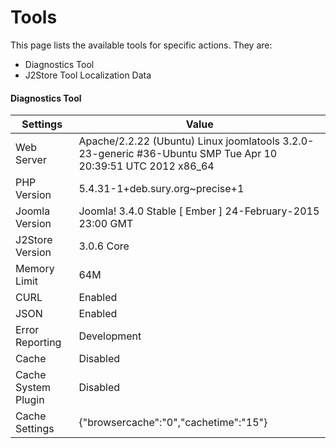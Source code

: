 # Tools

This page lists the available tools for specific actions. They are:

* Diagnostics Tool
* J2Store Tool Localization Data

#### Diagnostics Tool
| Settings | Value |
| -- | -- |
| Web Server | Apache/2.2.22 (Ubuntu) Linux joomlatools 3.2.0-23-generic #36-Ubuntu SMP Tue Apr 10 20:39:51 UTC 2012 x86_64  |
| PHP Version | 5.4.31-1+deb.sury.org~precise+1  |
| Joomla Version | Joomla! 3.4.0 Stable [ Ember ] 24-February-2015 23:00 GMT |
| J2Store Version | 3.0.6 Core  |
| Memory Limit | 64M |
| CURL | Enabled |
| JSON | Enabled |
| Error Reporting | Development |
| Cache | Disabled |
| Cache System Plugin | Disabled |
| Cache Settings | {"browsercache":"0","cachetime":"15"}  |

